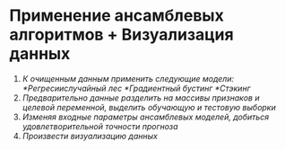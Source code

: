 # Применение ансамблевых алгоритмов + Визуализация данных

1. _К очищенным данным применить следующие модели: 
*Регресиислучайный лес
*Градиентный бустинг
*Стэкинг_
2. _Предварительно данные разделить на массивы признаков и целевой переменной, выделить обучающую и тестовую выборки_
3. _Изменяя входные параметры ансамблевых моделей, добиться удовлетворительной точности прогноза_
4. _Произвести визуализацию данных_